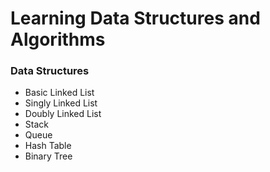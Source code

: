 # Learning Data Structures and Algorithms

### Data Structures

- Basic Linked List
- Singly Linked List
- Doubly Linked List
- Stack
- Queue
- Hash Table
- Binary Tree